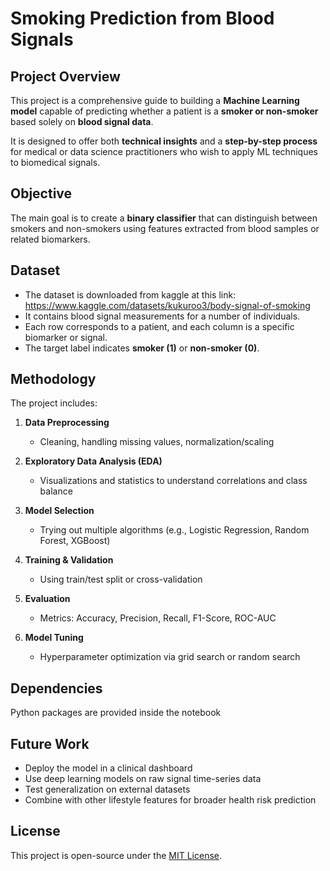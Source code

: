 # Smoking Prediction from Blood Signals

## Project Overview

This project is a comprehensive guide to building a **Machine Learning model** capable of predicting whether a patient is a **smoker or non-smoker** based solely on **blood signal data**.

It is designed to offer both **technical insights** and a **step-by-step process** for medical or data science practitioners who wish to apply ML techniques to biomedical signals.

## Objective

The main goal is to create a **binary classifier** that can distinguish between smokers and non-smokers using features extracted from blood samples or related biomarkers.

## Dataset

* The dataset is downloaded from kaggle at this link: https://www.kaggle.com/datasets/kukuroo3/body-signal-of-smoking
* It contains blood signal measurements for a number of individuals.
* Each row corresponds to a patient, and each column is a specific biomarker or signal.
* The target label indicates **smoker (1)** or **non-smoker (0)**.

## Methodology

The project includes:

1. **Data Preprocessing**

   * Cleaning, handling missing values, normalization/scaling
2. **Exploratory Data Analysis (EDA)**

   * Visualizations and statistics to understand correlations and class balance
3. **Model Selection**

   * Trying out multiple algorithms (e.g., Logistic Regression, Random Forest, XGBoost)
4. **Training & Validation**

   * Using train/test split or cross-validation
5. **Evaluation**

   * Metrics: Accuracy, Precision, Recall, F1-Score, ROC-AUC
6. **Model Tuning**

   * Hyperparameter optimization via grid search or random search

## Dependencies

Python packages are provided inside the notebook


## Future Work

* Deploy the model in a clinical dashboard
* Use deep learning models on raw signal time-series data
* Test generalization on external datasets
* Combine with other lifestyle features for broader health risk prediction

## License

This project is open-source under the [MIT License](LICENSE).
